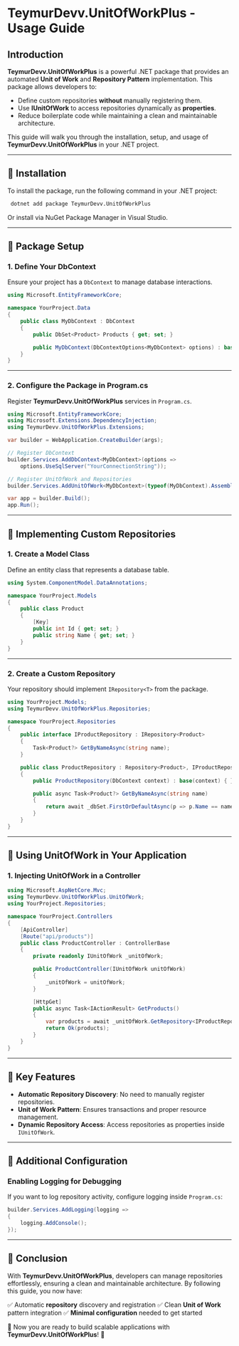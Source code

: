# TeymurDevv.UnitOfWorkPlus - Usage Guide

## Introduction
**TeymurDevv.UnitOfWorkPlus** is a powerful .NET package that provides an automated **Unit of Work** and **Repository Pattern** implementation. This package allows developers to:

- Define custom repositories **without** manually registering them.
- Use **IUnitOfWork** to access repositories dynamically as **properties**.
- Reduce boilerplate code while maintaining a clean and maintainable architecture.

This guide will walk you through the installation, setup, and usage of **TeymurDevv.UnitOfWorkPlus** in your .NET project.

---

## 📌 Installation

To install the package, run the following command in your .NET project:

```sh
 dotnet add package TeymurDevv.UnitOfWorkPlus
```

Or install via NuGet Package Manager in Visual Studio.

---

## 📌 Package Setup

### **1. Define Your DbContext**
Ensure your project has a `DbContext` to manage database interactions.

```csharp
using Microsoft.EntityFrameworkCore;

namespace YourProject.Data
{
    public class MyDbContext : DbContext
    {
        public DbSet<Product> Products { get; set; }

        public MyDbContext(DbContextOptions<MyDbContext> options) : base(options) { }
    }
}
```

---

### **2. Configure the Package in Program.cs**

Register **TeymurDevv.UnitOfWorkPlus** services in `Program.cs`.

```csharp
using Microsoft.EntityFrameworkCore;
using Microsoft.Extensions.DependencyInjection;
using TeymurDevv.UnitOfWorkPlus.Extensions;

var builder = WebApplication.CreateBuilder(args);

// Register DbContext
builder.Services.AddDbContext<MyDbContext>(options =>
    options.UseSqlServer("YourConnectionString"));

// Register UnitOfWork and Repositories
builder.Services.AddUnitOfWork<MyDbContext>(typeof(MyDbContext).Assembly);

var app = builder.Build();
app.Run();
```

---

## 📌 Implementing Custom Repositories

### **1. Create a Model Class**
Define an entity class that represents a database table.

```csharp
using System.ComponentModel.DataAnnotations;

namespace YourProject.Models
{
    public class Product
    {
        [Key]
        public int Id { get; set; }
        public string Name { get; set; }
    }
}
```

---

### **2. Create a Custom Repository**
Your repository should implement `IRepository<T>` from the package.

```csharp
using YourProject.Models;
using TeymurDevv.UnitOfWorkPlus.Repositories;

namespace YourProject.Repositories
{
    public interface IProductRepository : IRepository<Product>
    {
        Task<Product?> GetByNameAsync(string name);
    }

    public class ProductRepository : Repository<Product>, IProductRepository
    {
        public ProductRepository(DbContext context) : base(context) { }

        public async Task<Product?> GetByNameAsync(string name)
        {
            return await _dbSet.FirstOrDefaultAsync(p => p.Name == name);
        }
    }
}
```

---

## 📌 Using UnitOfWork in Your Application

### **1. Injecting UnitOfWork in a Controller**

```csharp
using Microsoft.AspNetCore.Mvc;
using TeymurDevv.UnitOfWorkPlus.UnitOfWork;
using YourProject.Repositories;

namespace YourProject.Controllers
{
    [ApiController]
    [Route("api/products")]
    public class ProductController : ControllerBase
    {
        private readonly IUnitOfWork _unitOfWork;

        public ProductController(IUnitOfWork unitOfWork)
        {
            _unitOfWork = unitOfWork;
        }

        [HttpGet]
        public async Task<IActionResult> GetProducts()
        {
            var products = await _unitOfWork.GetRepository<IProductRepository>().GetAllAsync();
            return Ok(products);
        }
    }
}
```

---

## 📌 Key Features
- **Automatic Repository Discovery**: No need to manually register repositories.
- **Unit of Work Pattern**: Ensures transactions and proper resource management.
- **Dynamic Repository Access**: Access repositories as properties inside `IUnitOfWork`.

---

## 📌 Additional Configuration
### **Enabling Logging for Debugging**
If you want to log repository activity, configure logging inside `Program.cs`:

```csharp
builder.Services.AddLogging(logging =>
{
    logging.AddConsole();
});
```

---

## 📌 Conclusion
With **TeymurDevv.UnitOfWorkPlus**, developers can manage repositories effortlessly, ensuring a clean and maintainable architecture. By following this guide, you now have:

✅ Automatic **repository** discovery and registration
✅ Clean **Unit of Work** pattern integration
✅ **Minimal configuration** needed to get started

🚀 Now you are ready to build scalable applications with **TeymurDevv.UnitOfWorkPlus**! 🚀

